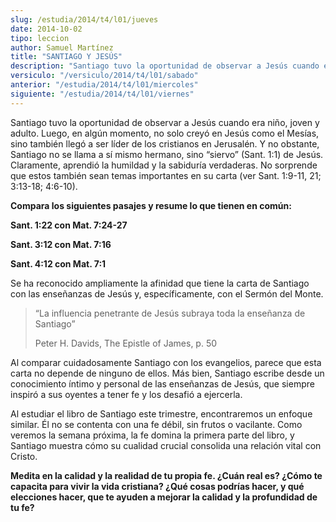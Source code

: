 ```yaml
---
slug: /estudia/2014/t4/l01/jueves
date: 2014-10-02
tipo: leccion
author: Samuel Martínez
title: "SANTIAGO Y JESÚS"
description: "Santiago tuvo la oportunidad de observar a Jesús cuando era niño, joven y adulto. Luego, en algún momento, no solo creyó en Jesús como el Mesías, sino también llegó a ser líder de los cristianos en Jerusalén. Y no obstante, Santiago no se llama a sí mismo hermano, sino..."
versiculo: "/versiculo/2014/t4/l01/sabado"
anterior: "/estudia/2014/t4/l01/miercoles"
siguiente: "/estudia/2014/t4/l01/viernes"
---
```


Santiago tuvo la oportunidad de observar a Jesús cuando era niño, joven y adulto. Luego, en algún momento, no solo creyó en Jesús como el Mesías, sino también llegó a ser líder de los cristianos en Jerusalén. Y no obstante, Santiago no se llama a sí mismo hermano, sino “siervo” (Sant. 1:1) de Jesús. Claramente, aprendió la humildad y la sabiduría verdaderas. No sorprende que estos también sean temas importantes en su carta (ver Sant. 1:9-11, 21; 3:13-18; 4:6-10).

**Compara los siguientes pasajes y resume lo que tienen en común:**

**Sant. 1:22 con Mat. 7:24-27**

**Sant. 3:12 con Mat. 7:16**

**Sant. 4:12 con Mat. 7:1**

Se ha reconocido ampliamente la afinidad que tiene la carta de Santiago con las enseñanzas de Jesús y, específicamente, con el Sermón del Monte.

> “La influencia penetrante de Jesús subraya toda la enseñanza de Santiago”
>
> Peter H. Davids, The Epistle of James, p. 50

Al comparar cuidadosamente Santiago con los evangelios, parece que esta carta no depende de ninguno de ellos. Más bien, Santiago escribe desde un conocimiento íntimo y personal de las enseñanzas de Jesús, que siempre inspiró a sus oyentes a tener fe y los desafió a ejercerla.

Al estudiar el libro de Santiago este trimestre, encontraremos un enfoque similar. Él no se contenta con una fe débil, sin frutos o vacilante. Como veremos la semana próxima, la fe domina la primera parte del libro, y Santiago muestra cómo su cualidad crucial consolida una relación vital con Cristo.

**Medita en la calidad y la realidad de tu propia fe. ¿Cuán real es? ¿Cómo te capacita para vivir la vida cristiana? ¿Qué cosas podrías hacer, y qué elecciones hacer, que te ayuden a mejorar la calidad y la profundidad de tu fe?**
